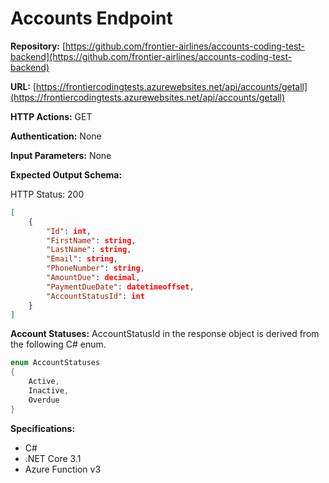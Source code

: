 # Accounts Endpoint

**Repository:** [https://github.com/frontier-airlines/accounts-coding-test-backend](https://github.com/frontier-airlines/accounts-coding-test-backend)

**URL:** [https://frontiercodingtests.azurewebsites.net/api/accounts/getall](https://frontiercodingtests.azurewebsites.net/api/accounts/getall)

**HTTP Actions:** GET

**Authentication:** None

**Input Parameters:** None

**Expected Output Schema:**

HTTP Status: 200

```json
[
    {
        "Id": int,
        "FirstName": string,
        "LastName": string,
        "Email": string,
        "PhoneNumber": string,
        "AmountDue": decimal,
        "PaymentDueDate": datetimeoffset,
        "AccountStatusId": int
    }
]
```

**Account Statuses:** AccountStatusId in the response object is derived from the following C# enum.

```csharp
enum AccountStatuses
{
    Active,
    Inactive,
    Overdue
}
```

**Specifications:**

- C#
- .NET Core 3.1
- Azure Function v3
